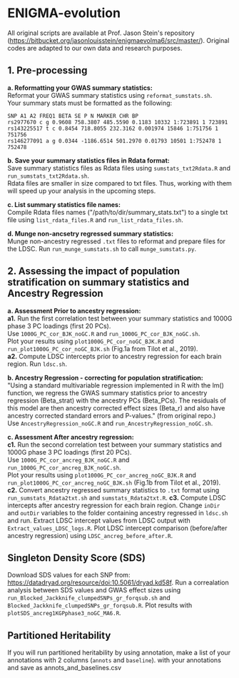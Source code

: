 # ENIGMA-evolution

All original scripts are available at Prof. Jason Stein's repository (https://bitbucket.org/jasonlouisstein/enigmaevolma6/src/master/). Original codes are adapted to our own data and research purposes.

## 1. Pre-processing

**a. Reformatting your GWAS summary statistics:**  
Reformat your GWAS summary statistics using `reformat_sumstats.sh`.  
Your summary stats must be formatted as the following:  
  
```
SNP A1 A2 FREQ1 BETA SE P N MARKER CHR BP
rs2977670 c g 0.9608 758.3807 485.5590 0.1183 10332 1:723891 1 723891
rs143225517 t c 0.8454 718.8055 232.3162 0.001974 15846 1:751756 1 751756
rs146277091 a g 0.0344 -1186.6514 501.2970 0.01793 10501 1:752478 1 752478
```
  
**b. Save your summary statistics files in Rdata format:**  
Save summary statistics files as Rdata files using `sumstats_txt2Rdata.R` and `run_sumstats_txt2Rdata.sh`.  
Rdata files are smaller in size compared to txt files. Thus, working with them will speed up your analysis in the upcoming steps.  
  
**c. List summary statistics file names:**  
Compile Rdata files names ("/path/to/dir/summary_stats.txt") to a single txt file using `list_rdata_files.R` and `run_list_rdata_files.sh`.

**d. Munge non-ancsetry regressed summary statistics:**  
Munge non-ancestry regressed `.txt` files to reformat and prepare files for the LDSC. Run `run_munge_sumstats.sh` to call `munge_sumstats.py`.

## 2. Assessing the impact of population stratification on summary statistics and Ancestry Regression

**a. Assessment Prior to ancestry regression:**  
       **a1.** Run the first correlation test between your summary statistics and 1000G phase 3 PC loadings (first 20 PCs).  
        Use `1000G_PC_cor_BJK_noGC.R` and `run_1000G_PC_cor_BJK_noGC.sh`.  
        Plot your results using `plot1000G_PC_cor_noGC_BJK.R` and `run_plot1000G_PC_cor_noGC_BJK.sh` (Fig.1a from Tilot et al., 2019).  
       **a2.** Compute LDSC intercepts prior to ancestry regression for each brain region.
        Run `ldsc.sh`.
    
**b. Ancestry Regression - correcting for population stratification:**  
"Using a standard multivariable regression implemented in R with the lm() function, we regress the GWAS summary statistics prior to ancestry regression (Beta_strat) with the ancestry PCs (Beta_PCs). The residuals of this model are then ancestry corrected effect sizes (Beta_r) and also have ancestry corrected standard errors and P-values." (from original repo.)  
Use `AncestryRegression_noGC.R` and `run_AncestryRegression_noGC.sh`.  
  
**c. Assessment After ancestry regression:**  
    **c1.** Run the second correlation test between your summary statistics and 1000G phase 3 PC loadings (first 20 PCs).  
        Use `1000G_PC_cor_ancreg_BJK_noGC.R` and `run_1000G_PC_cor_ancreg_BJK_noGC.sh`.  
        Plot your results using `plot1000G_PC_cor_ancreg_noGC_BJK.R` and `run_plot1000G_PC_cor_ancreg_noGC_BJK.sh`  (Fig.1b from Tilot et al., 2019).  
    **c2.** Convert ancestry regressed summary statistics to `.txt` format using `run_sumstats_Rdata2txt.sh` and `sumstats_Rdata2txt.R`.
    **c3.** Compute LDSC intercepts after ancestry regression for each brain region.
        Change `inDir` and `outDir` variables to the folder containing ancestry regressed in `ldsc.sh` and run.
        Extract LDSC intercept values from LDSC output with `Extract_values_LDSC_logs.R`.
        Plot LDSC intercept comparison (before/after ancestry regression) using `LDSC_ancreg_before_after.R`.

## Singleton Density Score (SDS)

Download SDS values for each SNP from: https://datadryad.org/resource/doi:10.5061/dryad.kd58f.
Run a correalation analysis between SDS values and GWAS effect sizes using `run_Blocked_Jackknife_clumpedSNPs_gr_forqsub.sh` and `Blocked_Jackknife_clumpedSNPs_gr_forqsub.R`.
Plot results with `plotSDS_ancreg1KGPphase3_noGC_MA6.R`.

## Partitioned Heritability
If you will run partitioned heritability by using annotation, make a list of your annotations with 2 columns (`annots` and `baseline`). with your annotations and save as annots_and_baselines.csv
